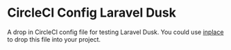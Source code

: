 # CircleCI Config Laravel Dusk

A drop in CircleCI config file for testing Laravel Dusk. You could use
[inplace](https://github.com/ssx/inplace) to drop this file into your project.
